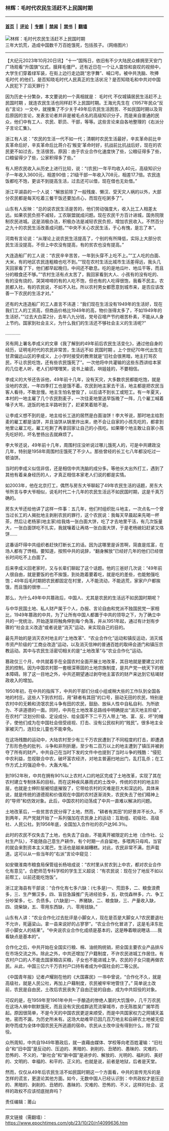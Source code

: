 ### 林辉：毛时代农民生活赶不上民国时期

---

#### [首页](../../../..?n14099636) &nbsp;|&nbsp; [评论](../../../../../epoch-comment?n14099636) &nbsp;|&nbsp; [专题](../../../../../epoch-special?n14099636) &nbsp;|&nbsp; [禁闻](../../../../../epoch-news?n14099636) &nbsp;|&nbsp; [禁书](../../../../../books?n14099636) &nbsp;|&nbsp; [翻墙](https://github.com/gfw-breaker/nogfw/blob/master/README.md?n14099636)


<div><img alt="林辉：毛时代农民生活赶不上民国时期" class="attachment-djy_600_400 size-djy_600_400 wp-post-image" src="https://i.epochtimes.com/assets/uploads/2015/12/1512220242511497.jpg"/>
<div class="caption">
 三年大饥荒，造成中国数千万百姓饿死，包括孩子。（网络图片）
</div></div><hr/><div class="post_content" id="artbody" itemprop="articleBody">
 <!-- article content begin -->
 <p>
  【大纪元2023年10月20日讯】“十一”国殇日，依旧有不少大陆民众蜂拥至天安门广场观看“升国旗”仪式，膜拜毛僵尸。还有近日在一个让人震惊和哀叹的视频中，大学生们穿着绿军装，在街上边行走边跳“忠字舞”、喊口号。被中共洗脑、吹捧
  <ok href="https://www.epochtimes.com/gb/tag/%E6%AF%9B%E6%97%B6%E4%BB%A3.html">
   毛时代
  </ok>
  的他们，是否知晓毛时代人民真正的生活状况？是否知晓毛和中共对中国人民犯下了滔天罪行？
 </p>
 <p>
  因为历史十分繁杂，本文要说的一个真相就是：
  <ok href="https://www.epochtimes.com/gb/tag/%E6%AF%9B%E6%97%B6%E4%BB%A3.html">
   毛时代
  </ok>
  不仅城镇居民生活赶不上
  <ok href="https://www.epochtimes.com/gb/tag/%E6%B0%91%E5%9B%BD%E6%97%B6%E6%9C%9F.html">
   民国时期
  </ok>
  ，就连农民生活也同样赶不上民国时期。王海光先生在《1957年民众“反右”言论》一文中，就搜集了不少关于49年后农民生活困苦、不如民国时期以及背后原因的言论，发表言论者并非是被毛点名的高级知识分子，而是来自普通的民众，他们中有工人、农民、职员、干部，等等。这些言论来自各地整理的《右派分子言论汇集》。
 </p>
 <p>
  浙江有人说：“农民的生活一代不如一代；清朝时农民生活最好，辛亥革命前比辛亥革命后好，辛亥革命后比蒋介石‘叛变’革命时好，抗战前比抗战后好，现在的农民更不如过去，生活很苦。原因：由于农业合作化速度快了些，公粮征得多了些，口粮留得少了些，公家积得多了些。”
 </p>
 <p>
  有人把农民收入从历史上进行比较，说：“(农民)一年平均收入40元，高级知识分子一年收入3600元，相差90倍；21级干部一年收入708元，相差17.7倍。农民连饭都吃不饱，更谈不到提高生活，过去还可以借，现在借也无处借。”
 </p>
 <p>
  浙江平湖县的一个人说：“解放前除了一般残废、懒汉、受天灾人祸的以外，大部分农民都是每天吃着三餐干饭还要加点心，而现在吃粥多了”。
 </p>
 <p>
  山东有人反映：“总的说农民生活是苦的，他们劳动强度大，收入比工人相差太远。如果农民负担不减轻，工农联盟就成问题。现在农民千方百计进城，国务院限制农民进城。这是消极办法，积极办法是减轻农民负担，增加农民收入。不然百分之九十的农民生活改善成问题。”“中央不关心农民生活，于心有愧，是忘了本”。
 </p>
 <p>
  河南有言论说：“从理论上说农民生活提高了，个别的有所降低，实际上大部分农民生活没提高，不但上中农没有提高，有的贫农也没有提高。”
 </p>
 <p>
  大连造船厂的工人说：“农民辛辛苦苦，一年到头穿不上吃不上。”“工人吃的白面、大米，有的地区农民连粗粮也吃不到。”“现在农村生活比城市生活差得远，我头几天回家看了下，他们都早起晚归，中间还不歇息。吃的是地瓜叶、地瓜干等，而且分的粮食还不够。”“农村生活有点太苦了，我回家看到大人、小孩有的没有吃的、有的没有烧的，哭哭啼啼的有的人吃不饱，但也有的人吃得很饱，我看不民主。农民都入社，有的农民说，不如不入社。所以农村男女都愿意到城市来，是否应该改善一下农民的生活才对。”
 </p>
 <p>
  还有的大连造船厂的工人直言不讳道：“我们现在生活没有1949年的生活好，现在我们工人的工资高，但商品价格比1949年的高，物价涨得太多了，不如1949年的生活好。”“过去大白菜2分，去年八九分钱，党号召增产节约艰苦朴素，不能从人身上节约。国家到社会主义，为什么我们的生活还不够社会主义的生活呢?”
 </p>
 <p>
  …………
 </p>
 <p>
  另有网上署名李成义的文章《我了解到的49年前后农民生活变化》，通过他自身的经历，证明毛时代的农民非常苦，生活远不如
  <ok href="https://www.epochtimes.com/gb/tag/%E6%B0%91%E5%9B%BD%E6%97%B6%E6%9C%9F.html">
   民国时期
  </ok>
  。上个世纪70年代出生在甘肃偏远山区的李成义，上小学时接受的教育就是“旧社会很黑暗，地主打骂农民，不让农民吃饱，还有些农民饿死了”。一次他将中共灌输的这些东西讲给本家的几位老人听，老人们却嘿嘿笑，说书上编谎，哄娃娃的，不要相信。
 </p>
 <p>
  李成义的大爷还告诉他，49年前十几年，没有天灾，大多数农民都能吃饱，就是没地的农民，一年四季打工也是饿不着。农民到地主家去干活，地主都是把农民当客人看待，不敢怠慢。地主生怕名誉毁了，以后请不到长工或短工。有一年夏天，本村的一地主雇了几个农民割麦子，一次往麦地里送早饭晚了一阵，几个雇工喊着嗓子大骂，送饭的地主半路听到了，赶紧笑着赔不是。
 </p>
 <p>
  让李成义想不到的是，地主给长工送的居然是白面油饼！李大爷说，那时地主给割麦的雇工都是油饼，并且油饼从锅里炸出来，绝不会让自家的小孩先吃的，都拿到地里让雇工吃，雇工吃剩了再拿回家让自己的小孩吃。如果哪个地主敢让自家小孩先吃好的，坏名誉扬出去就麻烦了。
 </p>
 <p>
  李大爷还说，49年前十几年，周围村庄没听说过哪儿饿死人的，可是中共建政没几年，特别是1958年周围村庄饿死了不少人。那些曾经的长工七八年都没吃过一顿油饼。
 </p>
 <p>
  当时的李成义似信非信，还是相信中共洗脑的成分多。等他长大出外打工，遇到了其他有着亲身经历的人，才真正相信本家老人们说的都是实情。
 </p>
 <p>
  如2003年，他在北京打工，偶然与房东大爷聊起了49年农民生活的话题，房东大爷所言与李大爷相似，说毛时代二十几年的农民生活远不如民国时期，这是千真万确的。
 </p>
 <p>
  房东大爷还给他讲了这样一件事：五几年，他们村组织批斗地主，一次点名一个曾当过长工的人揭批地主剥削农民的罪行，这个农民说：我每天早晨起来先喝一杯茶，然后让老杨家(地主家)给我烙一张白面大饼，吃了才去地里干活，有几次饭量大，一张白面饼吃不扎实，我就嚷着让再烙一张白面大饼，于是老杨媳妇赶紧又烙饼……
 </p>
 <p>
  这番话吓得中共组织者赶快打断长工的话。因为这哪里是诉苦啊，简直是炫富，在场人都有了馋相。要知道，按照中共的说辞，“翻身解放”已经好几年的他们已经很长时间吃不上白面了。
 </p>
 <p>
  后来李成义回老家时，又与长辈们聊起了这个话题。他的三爸好几次说：“49年前人很自由，就是要饭的也不挨饿，到处跑着要着吃，就是吃的差些，也能勉强吃饱；49年后毛时期把农民都固定在村里，人不能流动，不能逃荒，家家户户都挨饿，而且饿的很惨……”
 </p>
 <p>
  那么，为什么49年中共篡政后，中国人、尤其是农民的生活远不如民国时期呢？
 </p>
 <p>
  与中华民国土地、私人财产属于个人，办报、言论自由和党派不独国民党一家相比，1949年篡政的中共，为了让所有中国人都置于中共的领导之下，为了确立中共的一党统治，开始逐渐将触角伸到每个角落，并从1951年起，通过有计划有步骤的“社会主义改造”或者说是“消灭”运动，来实现自己的目的。
 </p>
 <p>
  最先开始的是消灭农村地主的“土地改革”、“农业合作化”运动和镇反运动，消灭城市资产阶级的“工商业改造”运动，以及消灭信神的普通百姓的取缔会道门和镇压宗教运动。其中与农民生活密切相关的是“土地改革”与“农业合作化”运动。
 </p>
 <p>
  篡政仅三个月，中共就着手在全国农村全面开展土地改革，其目地就是要建立对农民的控制。因为中国农村那一套根深蒂固的土地宗族制度，是共产党一统天下的根本障碍。除了这一目地之外，中共还期望通过剥夺地主富农的财产来达到它枯竭财政收入的增加。
 </p>
 <p>
  1950年初，在中共的指挥下，中共的干部们分成小组或稍大些的工作队到全国各地的村庄。这些人下到农村后，用“耕者有其田”的口号，鼓动无田的农民，特别是农村中的无赖和流氓农民斗争有田的农民，鼓励、放纵人性中自私自利、为所欲为、不讲道德的一面。同时，中共在土地改革总路线中明确提出“消灭地主阶级”，在农村广泛划分阶级、定设成分、给全国不下二千万人带上“地、富、反、坏”的帽子，使他们成为在中国社会倍受歧视、打击、没有公民权利的“贱民”。很多地主全家被灭门，连妇女儿童也不能幸免。
 </p>
 <p>
  在这场残酷的运动中，大陆农村至少有三千万农民遭到了不同程度的打击，即遭遇了形形色色的批判、斗争和非刑折磨，至少有二百万以上的地主遭到了镇压并被剥夺了所有的财产。中共自己在当时下发的文件中也提到了当时斗争的残酷：“侵犯中农利益，忽视联合中农，破坏富农经济，对地主普遍扫地出门，乱打乱杀；在工作方式上的强迫命令，大轰大嗡。”
 </p>
 <p>
  到1952年秋，中共在拥有90%以上农村人口的地区完成了土地改革，实现了其在农村建立专制体系的目标。而在这种疾风暴雨式的土改中，传统的农村的地主阶层，也就是士绅阶层被彻底摧毁了，它带给农村的灾难是巨大和深远的。具体来说，就是传统的道德观和价值观在中国的农村逐渐消失，农民失去了他们精神上的“导师”和仿效对象。此后，中国农村的动荡成了中共一直难以解决的问题。
 </p>
 <p>
  土地改革后，一些贫苦农民分得了土地，然而，“耕者有其田”的好景并不长久。不到两年，共产党就开始了一系列强加在农民身上的运动：互助组、初级社、高级社、人民公社。到1956年底，全国加入合作社的农户达96.3％。
 </p>
 <p>
  此时的农民不仅失去了土地，也失去了自由，不能离开被限定的土地（合作社、公社生产队），不能随自己意生产耕作，有个时期一点自留地，多喂两只母鸡，当官的就会来割资本主义尾巴，生活也是越来越糟糕。对此，农民非常不满，怨声载道。这可以从一些当年的“右派”言论中窥见：
 </p>
 <p>
  如安徽淮南市粮食局保管组长杨培成说：“农村里从贫农到上中农，都对农业合作化有意见”。合肥师范专科学校的学生王义超说：“有农民说：现在分了地反不如以前帮工，以前还能吃饱饭”。
 </p>
 <p>
  浙江定海县有干部说：“合作化有七多六缺：(七多是)一、荒田多，二、粮食浪费多，三、生产懒汉多，四、盲目急躁推广先进经验多，五，砍伐森林多，六、争工分吵架多，七、负债多。(六缺是)一、养猪缺，二、粮食缺，三、产量收入缺，四、烧柴缺，五、零用东西缺，六、零用钱缺。”
 </p>
 <p>
  山东有人讲：“农业合作化过去批评是小脚女人，现在是否是大脚女人?农民要退社不允许，死逼梁山。拿一县来说好的占寥寥”。“农业合作化冒进了，这是毛泽东批评小脚女人的结果”。“中央说农业合作化成绩是基本的，这是睁着眼说瞎话……我看缺点是基本的”。
 </p>
 <p>
  合作化之后，中共开始在全国实行粮、棉、油统购统销，把全国主要农业产品排斥在市场交流之外。除此之外，中共还增加了户籍制度，不许农民进城工作居住。有农村户口的人不能去国家粮店买粮，子女也不能进城上学。农民的子女只能再做农民。从此，中国三亿六千万农村户口持有者成为中国社会的二等公民。
 </p>
 <p>
  《中国青年报》记者卢耀刚在他的《大国寡民》一书中曾说，“合作化不久，就是高级社，就是人民公社，再加上户藉制度，农民被牢牢地管住了。” 简单说土改前，农民是自由民，土改后农民丧失了自由迁徙的自由，成为中共奴役的对象。
 </p>
 <p>
  可叹的是，在1959年至1961年中共一手酿造的惨绝人寰的大饥饿中，几千万农民在这场人祸中默默饿死，而且没有灾民成群逃荒流窜城市，亦无陈胜吴广揭竿而起。原因很简单，不是今天的中国农民更逆来顺受，而是中共国家权力之网铺天盖地，密而不漏，为历史所未有。这场大劫难早已因几百万地主和自耕农土地被无偿剥夺而成为全体中国农民无所逃遁的宿命。农民从土改中没有得到什么，除了奴役。
 </p>
 <p>
  众所周知，中共自1949年篡政后，就一直藉由媒体、学校等向老百姓灌输：“旧社会”和“旧中国”是反动的、压迫的、黑暗的、剥削的、丑陋的、愚昧的、灾难的、恐怖的、不义的，“新社会”和“新中国”是进步的、解放的、光明的、福利的、美好的、文明的、幸福的、和平的、正义的。也就是说，前者是地狱，后者是天堂。
 </p>
 <p>
  然而，仅仅从49年后农民生活不如民国时期这一个方面看，中共的宣传充斥的是怎样的谎言，更遑论其他方面。如今，无数中国人已经认识到：中共政权才是压迫的、黑暗的、剥削的、丑陋的、愚昧的、灾难的、恐怖的、不义，这样的社会、这样的政权不应该彻底抛弃吗？
 </p>
 <p>
  责任编辑：莆山
 </p>
 <!-- article content end -->
 <div id="below_article_ad">
 </div>
</div>


---

原文链接（需翻墙）：https://www.epochtimes.com/gb/23/10/20/n14099636.htm